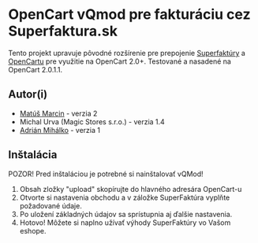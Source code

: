 # OpenCart vQmod pre fakturáciu cez Superfaktura.sk

Tento projekt upravuje pôvodné rozšírenie pre prepojenie [Superfaktúry](http://www.superfaktura.sk/#1q0txdb8dsiuvm3o) a [OpenCartu](http://www.opencart.com/) pre využitie na OpenCart 2.0+. Testované a nasadené na OpenCart 2.0.1.1.

## Autor(i)

* [Matúš Marcin](matusmarcin.com) - verzia 2
* Michal Urva (Magic Stores s.r.o.) - verzia 1.4
* [Adrián Mihálko](opencart.mihalko.eu) - verzia 1

## Inštalácia

POZOR! Pred inštaláciou je potrebné si nainštalovať vQMod!

1. Obsah zložky "upload" skopírujte do hlavného adresára OpenCart-u
2. Otvorte si nastavenia obchodu a v záložke SuperFaktúra vyplňte požadované údaje.
3. Po uložení základných údajov sa sprístupnia aj ďalšie nastavenia.
4. Hotovo! Môžete si naplno užívať výhody SuperFaktúry vo Vašom eshope.
